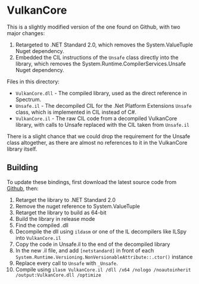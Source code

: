 # VulkanCore

This is a slightly modified version of the one found on Github, with two major changes:

1. Retargeted to .NET Standard 2.0, which removes the System.ValueTuple Nuget dependency.
2. Embedded the CIL instructions of the `Unsafe` class directly into the library, which removes the System.Runtime.CompilerServices.Unsafe Nuget dependency.

Files in this directory:
* `VulkanCore.dll` - The compiled library, used as the direct reference in Spectrum.
* `Unsafe.il` - The decompiled CIL for the .Net Platform Extensions `Unsafe` class, which is implemented in CIL instead of C#.
* `VulkanCore.il` - The raw CIL code from a decompiled VulkanCore library, with calls to Unsafe replaced with the CIL taken from `Unsafe.il`

There is a slight chance that we could drop the requirement for the Unsafe class altogether, as there are almost no references to it in the VulkanCore library itself.

## Building

To update these bindings, first download the latest source code from [Github](https://github.com/discosultan/VulkanCore), then:

1. Retarget the library to .NET Standard 2.0
2. Remove the nuget reference to System.ValueTuple
3. Retarget the library to build as 64-bit
4. Build the library in release mode
5. Find the compiled .dll
6. Decompile the dll using `ildasm` or one of the IL decompilers like ILSpy into `VulkanCore.il`
7. Copy the code in Unsafe.il to the end of the decompiled library
8. In the new .il file, and add `[netstandard]` in front of each `System.Runtime.Versioning.NonVersionableAttribute::.ctor()` instance
9. Replace every call to `Unsafe` with `_Unsafe`.
10. Compile using `ilasm VulkanCore.il /dll /x64 /nologo /noautoinherit /output:VulkanCore.dll /optimize`